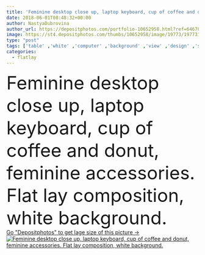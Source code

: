 ```yaml
---
title: 'Feminine desktop close up, laptop keyboard, cup of coffee and donut, feminine accessories. Flat lay composition, white background. '
date: 2018-06-01T08:48:32+00:00
author: NastyaDubrovina
author_url: https://depositphotos.com/portfolio-10652958.html?ref=64678756
image: https://st4.depositphotos.com/thumbs/10652958/image/19773/197731410/api_thumb_450.jpg?forcejpeg=true
type: "post"
tags: ['table' ,'white' ,'computer' ,'background' ,'view' ,'design' ,'space' ,'day' ,'decoration' ,'closeup' ,'business' ,'girl' ,'female' ,'beauty' ,'spring' ,'morning' ,'up' ,'food' ,'cup' ,'breakfast' ,'black' ,'coffee' ,'drink' ,'style' ,'fashion' ,'modern' ,'creative' ,'concept' ,'corporate' ,'office' ,'blank' ,'home' ,'woman' ,'keyboard' ,'laptop' ,'desktop' ,'work' ,'desk' ,'feminine' ,'top' ,'workplace' ,'workspace' ,'doughnut' ,'blog' ,'tabletop' ,'donut' ,'blogger' ,'freelance' ,'coworking' ,'flatlay' ]
categories: 
  - flatlay
---
```

<div aling="center">
            <font size="60"> Feminine desktop close up, laptop keyboard, cup of coffee and donut, feminine accessories. Flat lay composition, white background.</font>   
</div>
<div>
    <a href='https://st4.depositphotos.com/thumbs/10652958/image/19773/197731410/api_thumb_450.jpg?forcejpeg=true?ref=64678756' target=_blank > Go "Depositphotos" to get lage size of this picture ->
        <img href='https://st4.depositphotos.com/thumbs/10652958/image/19773/197731410/api_thumb_450.jpg?forcejpeg=true?ref=64678756' src='https://st4.depositphotos.com/10652958/19773/i/950/depositphotos_197731410-stock-photo-feminine-desktop-close-laptop-keyboard.jpg?forcejpeg=true' alt='Feminine desktop close up, laptop keyboard, cup of coffee and donut, feminine accessories. Flat lay composition, white background.' >
    </a>
</div>
